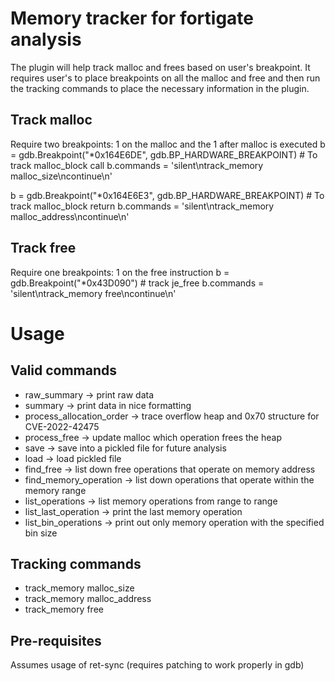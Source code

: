 # Memory tracker for fortigate analysis
The plugin will help track malloc and frees based on user's breakpoint. It requires user's to place breakpoints on all the malloc and free and then run the tracking commands to place the necessary information in the plugin.

## Track malloc
Require two breakpoints: 1 on the malloc and the 1 after malloc is executed
b = gdb.Breakpoint("*0x164E6DE", gdb.BP_HARDWARE_BREAKPOINT) # To track malloc_block call
b.commands = 'silent\ntrack_memory malloc_size\ncontinue\n'

b = gdb.Breakpoint("*0x164E6E3", gdb.BP_HARDWARE_BREAKPOINT) # To track malloc_block return
b.commands = 'silent\ntrack_memory malloc_address\ncontinue\n'

## Track free
Require one breakpoints: 1 on the free instruction
b = gdb.Breakpoint("*0x43D090") # track je_free
b.commands = 'silent\ntrack_memory free\ncontinue\n'

# Usage

## Valid commands
- raw_summary -> print raw data
- summary -> print data in nice formatting
- process_allocation_order -> trace overflow heap and 0x70 structure for CVE-2022-42475
- process_free -> update malloc which operation frees the heap
- save -> save into a pickled file for future analysis
- load -> load pickled file
- find_free <memory> -> list down free operations that operate on memory address
- find_memory_operation <memory> -> list down operations that operate within the memory range
- list_operations -> list memory operations from range to range 
- list_last_operation -> print the last memory operation
- list_bin_operations <size> -> print out only memory operation with the specified bin size

## Tracking commands
- track_memory malloc_size
- track_memory malloc_address
- track_memory free


## Pre-requisites
Assumes usage of ret-sync (requires patching to work properly in gdb)
